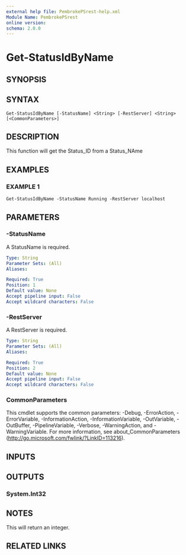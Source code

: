 ```yaml
---
external help file: PembrokePSrest-help.xml
Module Name: PembrokePSrest
online version:
schema: 2.0.0
---
```


# Get-StatusIdByName

## SYNOPSIS

## SYNTAX

```
Get-StatusIdByName [-StatusName] <String> [-RestServer] <String> [<CommonParameters>]
```

## DESCRIPTION
This function will get the Status_ID from a Status_NAme

## EXAMPLES

### EXAMPLE 1
```
Get-StatusIdByName -StatusName Running -RestServer localhost
```

## PARAMETERS

### -StatusName
A StatusName is required.

```yaml
Type: String
Parameter Sets: (All)
Aliases:

Required: True
Position: 1
Default value: None
Accept pipeline input: False
Accept wildcard characters: False
```

### -RestServer
A RestServer is required.

```yaml
Type: String
Parameter Sets: (All)
Aliases:

Required: True
Position: 2
Default value: None
Accept pipeline input: False
Accept wildcard characters: False
```

### CommonParameters
This cmdlet supports the common parameters: -Debug, -ErrorAction, -ErrorVariable, -InformationAction, -InformationVariable, -OutVariable, -OutBuffer, -PipelineVariable, -Verbose, -WarningAction, and -WarningVariable.
For more information, see about_CommonParameters (http://go.microsoft.com/fwlink/?LinkID=113216).

## INPUTS

## OUTPUTS

### System.Int32

## NOTES
This will return an integer.

## RELATED LINKS
